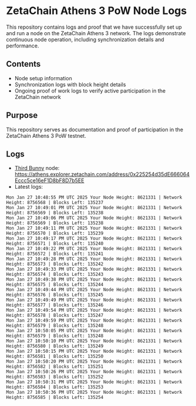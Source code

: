 # ZetaChain Athens 3 PoW Node Logs
This repository contains logs and proof that we have successfully set up and run a node on the ZetaChain Athens 3 network. The logs demonstrate continuous node operation, including synchronization details and performance.

## Contents
- Node setup information
- Synchronization logs with block height details
- Ongoing proof of work logs to verify active participation in the ZetaChain network

## Purpose
This repository serves as documentation and proof of participation in the ZetaChain Athens 3 PoW testnet.

## Logs

- [Third Bunny](https://thirdbunny.xyz/) node: https://athens.explorer.zetachain.com/address/0x225254d35dE666064Eccc5ce16eF1D8bF8D7b5EE
- Latest logs:
```
Mon Jan 27 10:48:55 PM UTC 2025 Your Node Height: 8621331 | Network Height: 8756568 | Blocks Left: 135237
Mon Jan 27 10:49:01 PM UTC 2025 Your Node Height: 8621331 | Network Height: 8756569 | Blocks Left: 135238
Mon Jan 27 10:49:06 PM UTC 2025 Your Node Height: 8621331 | Network Height: 8756569 | Blocks Left: 135238
Mon Jan 27 10:49:11 PM UTC 2025 Your Node Height: 8621331 | Network Height: 8756570 | Blocks Left: 135239
Mon Jan 27 10:49:17 PM UTC 2025 Your Node Height: 8621331 | Network Height: 8756571 | Blocks Left: 135240
Mon Jan 27 10:49:22 PM UTC 2025 Your Node Height: 8621331 | Network Height: 8756572 | Blocks Left: 135241
Mon Jan 27 10:49:28 PM UTC 2025 Your Node Height: 8621331 | Network Height: 8756573 | Blocks Left: 135242
Mon Jan 27 10:49:33 PM UTC 2025 Your Node Height: 8621331 | Network Height: 8756574 | Blocks Left: 135243
Mon Jan 27 10:49:38 PM UTC 2025 Your Node Height: 8621331 | Network Height: 8756575 | Blocks Left: 135244
Mon Jan 27 10:49:44 PM UTC 2025 Your Node Height: 8621331 | Network Height: 8756576 | Blocks Left: 135245
Mon Jan 27 10:49:49 PM UTC 2025 Your Node Height: 8621331 | Network Height: 8756577 | Blocks Left: 135246
Mon Jan 27 10:49:54 PM UTC 2025 Your Node Height: 8621331 | Network Height: 8756578 | Blocks Left: 135247
Mon Jan 27 10:49:59 PM UTC 2025 Your Node Height: 8621331 | Network Height: 8756579 | Blocks Left: 135248
Mon Jan 27 10:50:05 PM UTC 2025 Your Node Height: 8621331 | Network Height: 8756579 | Blocks Left: 135248
Mon Jan 27 10:50:10 PM UTC 2025 Your Node Height: 8621331 | Network Height: 8756580 | Blocks Left: 135249
Mon Jan 27 10:50:15 PM UTC 2025 Your Node Height: 8621331 | Network Height: 8756581 | Blocks Left: 135250
Mon Jan 27 10:50:20 PM UTC 2025 Your Node Height: 8621331 | Network Height: 8756582 | Blocks Left: 135251
Mon Jan 27 10:50:26 PM UTC 2025 Your Node Height: 8621331 | Network Height: 8756583 | Blocks Left: 135252
Mon Jan 27 10:50:31 PM UTC 2025 Your Node Height: 8621331 | Network Height: 8756584 | Blocks Left: 135253
Mon Jan 27 10:50:36 PM UTC 2025 Your Node Height: 8621331 | Network Height: 8756585 | Blocks Left: 135254
```
